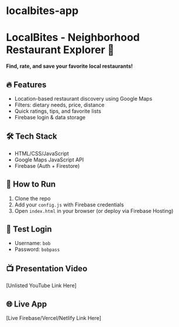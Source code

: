 # localbites-app
# LocalBites - Neighborhood Restaurant Explorer 🍴

**Find, rate, and save your favorite local restaurants!**

## 🔥 Features
- Location-based restaurant discovery using Google Maps
- Filters: dietary needs, price, distance
- Quick ratings, tips, and favorite lists
- Firebase login & data storage

## 🛠️ Tech Stack
- HTML/CSS/JavaScript
- Google Maps JavaScript API
- Firebase (Auth + Firestore)

## 🚀 How to Run
1. Clone the repo
2. Add your `config.js` with Firebase credentials
3. Open `index.html` in your browser (or deploy via Firebase Hosting)

## 👤 Test Login
- Username: `bob`
- Password: `bobpass`

## 📺 Presentation Video
[Unlisted YouTube Link Here]

## 🌐 Live App
[Live Firebase/Vercel/Netlify Link Here]
